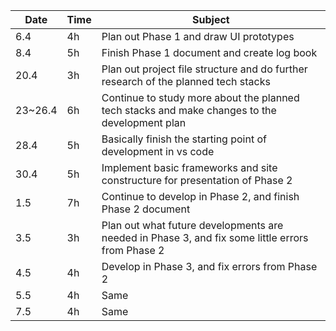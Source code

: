 |Date|Time|Subject|
--|--| --
6.4|4h|Plan out Phase 1 and draw UI prototypes|
8.4|5h|Finish Phase 1 document and create log book|
20.4|3h|Plan out project file structure and do further research of the planned tech stacks|
23~26.4|6h|Continue to study more about the planned tech stacks and make changes to the development plan|
28.4|5h|Basically finish the starting point of development in vs code|
30.4|5h|Implement basic frameworks and site constructure for presentation of Phase 2|
1.5|7h|Continue to develop in Phase 2, and finish Phase 2 document|
3.5|3h|Plan out what future developments are needed in Phase 3, and fix some little errors from Phase 2|
4.5|4h|Develop in Phase 3, and fix errors from Phase 2| 
5.5|4h|Same|
7.5|4h|Same|